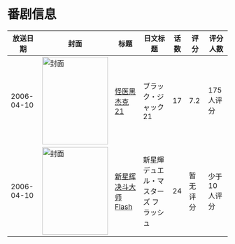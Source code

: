 # 番剧信息

|放送日期|封面|标题|日文标题|话数|评分|评分人数|
|---|---|---|---|---|---|---|
|2006-04-10|<img src="//lain.bgm.tv/pic/cover/c/10/bd/80918_9900p.jpg" alt="封面" style="width:150px;height:200px;object-fit:cover;">|[怪医黑杰克21](https://bangumi.tv/subject/80918)|ブラック・ジャック21|17|7.2|175人评分|
|2006-04-10|<img src="//lain.bgm.tv/pic/cover/c/7d/db/293615_ecJee.jpg" alt="封面" style="width:150px;height:200px;object-fit:cover;">|[新星辉决斗大师Flash](https://bangumi.tv/subject/293615)|新星輝デュエル・マスターズ フラッシュ|24|暂无评分|少于10人评分|
